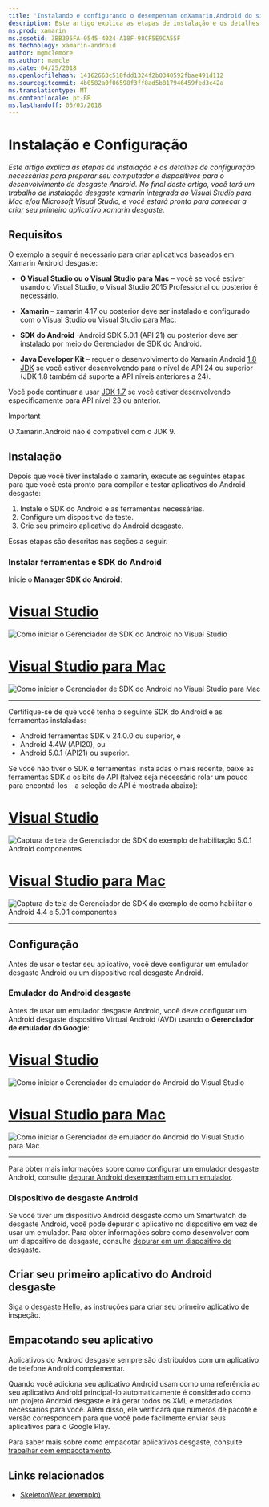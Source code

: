 ```yaml
---
title: 'Instalando e configurando o desempenham onXamarin.Android do sistema operacional '
description: Este artigo explica as etapas de instalação e os detalhes de configuração necessárias para preparar seu computador e dispositivos para o desenvolvimento de desgaste Android. No final deste artigo, você terá um trabalho de instalação desgaste xamarin integrada ao Visual Studio para Mac e/ou Microsoft Visual Studio, e você estará pronto para começar a criar seu primeiro aplicativo xamarin desgaste.
ms.prod: xamarin
ms.assetid: 3BB395FA-0545-4024-A18F-98CF5E9CA55F
ms.technology: xamarin-android
author: mgmclemore
ms.author: mamcle
ms.date: 04/25/2018
ms.openlocfilehash: 14162663c518fdd1324f2b0340592fbae491d112
ms.sourcegitcommit: 4b0582a0f06598f3ff8ad5b817946459fed3c42a
ms.translationtype: MT
ms.contentlocale: pt-BR
ms.lasthandoff: 05/03/2018
---
```

# <a name="setup-and-installation"></a>Instalação e Configuração

_Este artigo explica as etapas de instalação e os detalhes de configuração necessárias para preparar seu computador e dispositivos para o desenvolvimento de desgaste Android. No final deste artigo, você terá um trabalho de instalação desgaste xamarin integrada ao Visual Studio para Mac e/ou Microsoft Visual Studio, e você estará pronto para começar a criar seu primeiro aplicativo xamarin desgaste._

## <a name="requirements"></a>Requisitos

O exemplo a seguir é necessário para criar aplicativos baseados em Xamarin Android desgaste:

-   **O Visual Studio ou o Visual Studio para Mac** &ndash; você se você estiver usando o Visual Studio, o Visual Studio 2015 Professional ou posterior é necessário.

-   **Xamarin** &ndash; xamarin 4.17 ou posterior deve ser instalado e configurado com o Visual Studio ou Visual Studio para Mac.

-   **SDK do Android** -Android SDK 5.0.1 (API 21) ou posterior deve ser instalado por meio do Gerenciador de SDK do Android.

-   **Java Developer Kit** &ndash; requer o desenvolvimento do Xamarin Android [1.8 JDK](http://www.oracle.com/technetwork/java/javase/downloads/jdk8-downloads-2133151.html) se você estiver desenvolvendo para o nível de API 24 ou superior (JDK 1.8 também dá suporte a API níveis anteriores a 24).

Você pode continuar a usar [JDK 1.7](http://www.oracle.com/technetwork/java/javase/downloads/jdk7-downloads-1880260.html) se você estiver desenvolvendo especificamente para API nível 23 ou anterior.

> [!IMPORTANT]
> O Xamarin.Android não é compatível com o JDK 9.

## <a name="installation"></a>Instalação

Depois que você tiver instalado o xamarin, execute as seguintes etapas para que você está pronto para compilar e testar aplicativos do Android desgaste: 

1.  Instale o SDK do Android e as ferramentas necessárias.
2.  Configure um dispositivo de teste.
3.  Crie seu primeiro aplicativo do Android desgaste.

Essas etapas são descritas nas seções a seguir.


### <a name="install-android-sdk-and-tools"></a>Instalar ferramentas e SDK do Android 

Inicie o **Manager SDK do Android**: 

# <a name="visual-studiotabvswin"></a>[Visual Studio](#tab/vswin)

![Como iniciar o Gerenciador de SDK do Android no Visual Studio](installation-images/vs/sdk-menu.png)

# <a name="visual-studio-for-mactabvsmac"></a>[Visual Studio para Mac](#tab/vsmac)

![Como iniciar o Gerenciador de SDK do Android no Visual Studio para Mac](installation-images/xs/sdk-menu.png)

-----


Certifique-se de que você tenha o seguinte SDK do Android e as ferramentas instaladas:

* Android ferramentas SDK v 24.0.0 ou superior, e
* Android 4.4W (API20), ou
* Android 5.0.1 (API21) ou superior.

Se você não tiver o SDK e ferramentas instaladas o mais recente, baixe as ferramentas SDK *e* os bits de API (talvez seja necessário rolar um pouco para encontrá-los &ndash; a seleção de API é mostrada abaixo): 

# <a name="visual-studiotabvswin"></a>[Visual Studio](#tab/vswin)

![Captura de tela de Gerenciador de SDK do exemplo de habilitação 5.0.1 Android componentes](installation-images/vs/sdk-select.png)

# <a name="visual-studio-for-mactabvsmac"></a>[Visual Studio para Mac](#tab/vsmac)

![Captura de tela de Gerenciador de SDK do exemplo de como habilitar o Android 4.4 e 5.0.1 componentes](installation-images/xs/sdk-select.png)

-----


## <a name="configuration"></a>Configuração

Antes de usar o testar seu aplicativo, você deve configurar um emulador desgaste Android ou um dispositivo real desgaste Android. 


### <a name="android-wear-emulator"></a>Emulador do Android desgaste

Antes de usar um emulador desgaste Android, você deve configurar um Android desgaste dispositivo Virtual Android (AVD) usando o **Gerenciador de emulador do Google**:

# <a name="visual-studiotabvswin"></a>[Visual Studio](#tab/vswin)

![Como iniciar o Gerenciador de emulador do Android do Visual Studio](installation-images/vs/emulator-menu.png)

# <a name="visual-studio-for-mactabvsmac"></a>[Visual Studio para Mac](#tab/vsmac)

![Como iniciar o Gerenciador de emulador do Android do Visual Studio para Mac](installation-images/xs/emulator-menu.png)

-----

Para obter mais informações sobre como configurar um emulador desgaste Android, consulte [depurar Android desempenham em um emulador](~/android/wear/deploy-test/debug-on-emulator.md).


### <a name="android-wear-device"></a>Dispositivo de desgaste Android

Se você tiver um dispositivo Android desgaste como um Smartwatch de desgaste Android, você pode depurar o aplicativo no dispositivo em vez de usar um emulador. Para obter informações sobre como desenvolver com um dispositivo de desgaste, consulte [depurar em um dispositivo de desgaste](~/android/wear/deploy-test/debug-on-device.md).


## <a name="create-your-first-android-wear-app"></a>Criar seu primeiro aplicativo do Android desgaste

Siga o [desgaste Hello,](~/android/wear/get-started/hello-wear.md) as instruções para criar seu primeiro aplicativo de inspeção.


## <a name="packaging-your-app"></a>Empacotando seu aplicativo

Aplicativos do Android desgaste sempre são distribuídos com um aplicativo de telefone Android complementar. 

Quando você adiciona seu aplicativo Android usam como uma referência ao seu aplicativo Android principal-lo automaticamente é considerado como um projeto Android desgaste e irá gerar todos os XML e metadados necessários para você. Além disso, ele verificará que números de pacote e versão correspondem para que você pode facilmente enviar seus aplicativos para o Google Play. 

Para saber mais sobre como empacotar aplicativos desgaste, consulte [trabalhar com empacotamento](~/android/wear/deploy-test/packaging.md).


## <a name="related-links"></a>Links relacionados

- [SkeletonWear (exemplo)](https://developer.xamarin.com/samples/SkeletonWear/)
